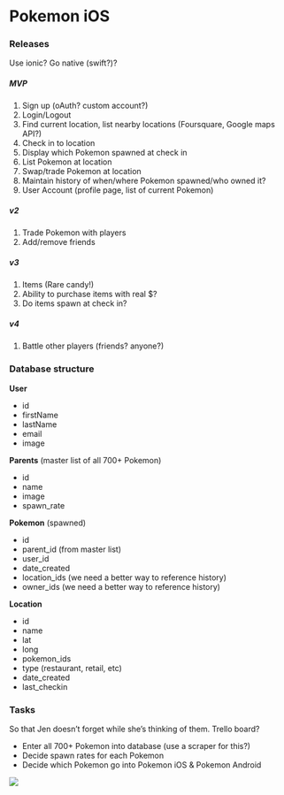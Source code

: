 Pokemon iOS
===========

### Releases

Use ionic? Go native (swift?)?

##### MVP
1. Sign up (oAuth? custom account?)
2. Login/Logout
3. Find current location, list nearby locations (Foursquare, Google maps API?)
4. Check in to location
5. Display which Pokemon spawned at check in
6. List Pokemon at location
7. Swap/trade Pokemon at location
8. Maintain history of when/where Pokemon spawned/who owned it?
9. User Account (profile page, list of current Pokemon)

##### v2
1. Trade Pokemon with players
2. Add/remove friends

##### v3
1. Items (Rare candy!)
2. Ability to purchase items with real $?
3. Do items spawn at check in?

##### v4
1. Battle other players (friends? anyone?)

### Database structure

**User**
- id
- firstName
- lastName
- email
- image

**Parents** (master list of all 700+ Pokemon)
- id
- name
- image
- spawn_rate

**Pokemon** (spawned)
- id
- parent_id (from master list)
- user_id
- date_created
- location_ids (we need a better way to reference history)
- owner_ids (we need a better way to reference history)

**Location**
- id
- name
- lat
- long
- pokemon_ids
- type (restaurant, retail, etc)
- date_created
- last_checkin

### Tasks

So that Jen doesn’t forget while she’s thinking of them. Trello board?

* Enter all 700+ Pokemon into database (use a scraper for this?)
* Decide spawn rates for each Pokemon
* Decide which Pokemon go into Pokemon iOS & Pokemon Android

<img src="http://cdn.bulbagarden.net/upload/thumb/e/e2/133Eevee.png/250px-133Eevee.png">
